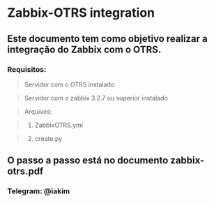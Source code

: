 # Zabbix-OTRS integration

## Este documento tem como objetivo realizar a integração do Zabbix com o OTRS.

### Requisitos:

> Servidor com o OTRS instalado

> Servidor com o zabbix 3.2.7 ou superior instalado

> Arquivos:

> 1. ZabbixOTRS.yml

> 2. create.py

## O passo a passo está no documento zabbix-otrs.pdf

### Telegram: @iakim
